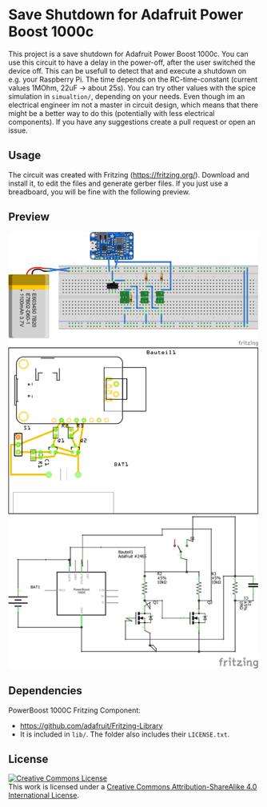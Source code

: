 # Save Shutdown for Adafruit Power Boost 1000c

This project is a save shutdown for Adafruit Power Boost 1000c. You can use this circuit to have a delay in the power-off, after the user switched the device off. This can be usefull to detect that and execute a shutdown on e.g. your Raspberry Pi. The time depends on the RC-time-constant (current values 1MOhm, 22uF -> about 25s). You can try other values with the spice simulation in `simualtion/`, depending on your needs. Even though im an electrical engineer im not a master in circuit design, which means that there might be a better way to do this (potentially with less electrical components). If you have any suggestions create a pull request or open an issue.

## Usage

The circuit was created with Fritzing (https://fritzing.org/). Download and install it, to edit the files and generate gerber files. If you just use a breadboard, you will be fine with the following preview.

## Preview


<img src="img/save_shutdown_breadboard.png" alt="breadboard" width="500">
<br>
<img src="img/save_shutdown_pcb.png" alt="pcb" width="500">
<br>
<img src="img/save_shutdown_schematic.png" alt="schematic" width="500">

## Dependencies

PowerBoost 1000C Fritzing Component:
* https://github.com/adafruit/Fritzing-Library
* It is included in `lib/`. The folder also includes their `LICENSE.txt`.

## License

<a rel="license" href="http://creativecommons.org/licenses/by-sa/4.0/"><img alt="Creative Commons License" style="border-width:0" src="https://i.creativecommons.org/l/by-sa/4.0/88x31.png" /></a><br />This work is licensed under a <a rel="license" href="http://creativecommons.org/licenses/by-sa/4.0/">Creative Commons Attribution-ShareAlike 4.0 International License</a>.

